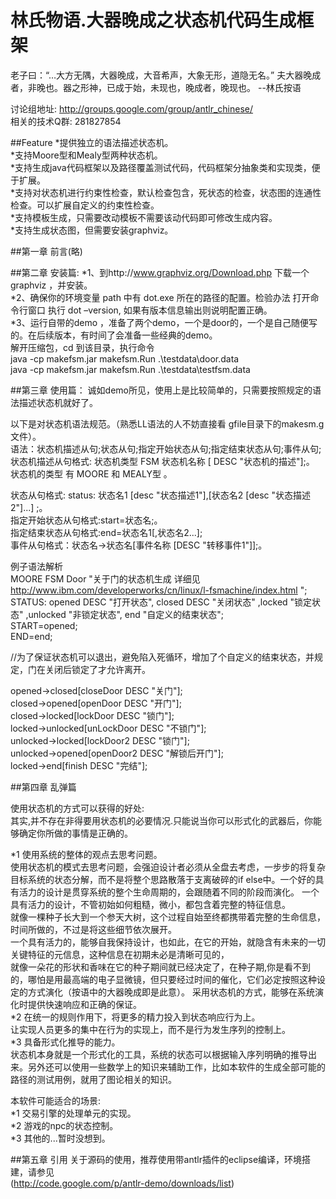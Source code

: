 # 林氏物语.大器晚成之状态机代码生成框架

老子曰：“…大方无隅，大器晚成，大音希声，大象无形，道隐无名。”
夫大器晚成者，非晚也。器之形神，已成于始，未现也，晚成者，晚现也。
                                                   --林氏按语


讨论组地址:  http://groups.google.com/group/antlr_chinese/  <br/>
相关的技术Q群: 281827854

##Feature
*提供独立的语法描述状态机。<br/>
*支持Moore型和Mealy型两种状态机。<br/>
*支持生成java代码框架以及路径覆盖测试代码，代码框架分抽象类和实现类，便于扩展。<br/>
*支持对状态机进行约束性检查，默认检查包含，死状态的检查，状态图的连通性检查。可以扩展自定义的约束性检查。<br/>
*支持模板生成，只需要改动模板不需要该动代码即可修改生成内容。<br/>
*支持生成状态图，但需要安装graphviz。<br/>


##第一章  前言(略)

##第二章 	安装篇:
*1、到http://www.graphviz.org/Download.php    下载一个graphviz ，并安装。<br/>
*2、确保你的环境变量 path 中有 dot.exe 所在的路径的配置。检验办法 打开命令行窗口 执行 dot –version, 如果有版本信息输出则说明配置正确。<br/>
*3、运行自带的demo ，准备了两个demo，一个是door的，一个是自己随便写的。在后续版本，有时间了会准备一些经典的demo。<br/>
解开压缩包，cd 到该目录，执行命令 <br/>
java -cp makefsm.jar makefsm.Run .\testdata\door.data <br/>
java -cp makefsm.jar makefsm.Run .\testdata\testfsm.data <br/>


##第三章 	使用篇：
诚如demo所见，使用上是比较简单的，只需要按照规定的语法描述状态机就好了。<br/>

以下是对状态机语法规范。（熟悉LL语法的人不妨直接看 gfile目录下的makesm.g文件）。<br/>
语法：状态机描述从句;状态从句;指定开始状态从句;指定结束状态从句;事件从句;<br/>
状态机描述从句格式: 状态机类型  FSM  状态机名称 [ DESC  "状态机的描述"];。<br/>
状态机的类型 有 MOORE 和 MEALY型 。<br/>

状态从句格式: status: 状态名1 [desc "状态描述1"],[状态名2 [desc "状态描述2"]...] ;。<br/>
指定开始状态从句格式:start=状态名;。<br/>
指定结束状态从句格式:end=状态名1[,状态名2...];<br/>
事件从句格式：状态名->状态名\[事件名称 [DESC "转移事件1"]\];。<br/>

例子语法解析<br/>
MOORE FSM Door  "关于门的状态机生成 详细见 http://www.ibm.com/developerworks/cn/linux/l-fsmachine/index.html ";<br/>
STATUS: opened DESC "打开状态", closed DESC "关闭状态" ,locked "锁定状态" ,unlocked "非锁定状态", end "自定义的结束状态";<br/>
START=opened;<br/>
END=end;<br/>

//为了保证状态机可以退出，避免陷入死循环，增加了个自定义的结束状态，并规定，门在关闭后锁定了才允许离开。<br/>


opened->closed[closeDoor DESC "关门"];<br/>
closed->opened[openDoor DESC "开门"];<br/>
closed->locked[lockDoor DESC "锁门"];<br/>
locked->unlocked[unLockDoor DESC "不锁门"];<br/>
unlocked->locked[lockDoor2 DESC "锁门"];<br/>
unlocked->opened[openDoor2 DESC "解锁后开门"];<br/>
locked->end[finish DESC "完结"];<br/>


##第四章 	乱弹篇

使用状态机的方式可以获得的好处:<br/>
        其实,并不存在非得要用状态机的必要情况.只能说当你可以形式化的武器后，你能够确定你所做的事情是正确的。<br/>

*1	使用系统的整体的观点去思考问题。<br/>
使用状态机的模式去思考问题，会强迫设计者必须从全盘去考虑，一步步的将复杂目标系统的状态分解，而不是将整个思路散落于支离破碎的if else中。一个好的具有活力的设计是贯穿系统的整个生命周期的，会跟随着不同的阶段而演化。
一个具有活力的设计，不管初始如何粗糙，微小，都包含着完整的特征信息。<br/>
就像一棵种子长大到一个参天大树，这个过程自始至终都携带着完整的生命信息，时间所做的，不过是将这些细节依次展开。<br/>
一个具有活力的，能够自我保持设计，也如此，在它的开始，就隐含有未来的一切关键特征的元信息，这种信息在初期未必是清晰可见的，<br/>
就像一朵花的形状和香味在它的种子期间就已经决定了，在种子期,你是看不到的，哪怕是用最高端的电子显微镜，但只要经过时间的催化，它们必定按照这种设定的方式演化（按语中的大器晚成即是此意）。
采用状态机的方式，能够在系统演化时提供快速响应和正确的保证。<br/>
*2	在统一的规则作用下，将更多的精力投入到状态响应行为上。<br/>
让实现人员更多的集中在行为的实现上，而不是行为发生序列的控制上。<br/>
*3	具备形式化推导的能力。<br/>
      状态机本身就是一个形式化的工具，系统的状态可以根据输入序列明确的推导出来。另外还可以使用一些数学上的知识来辅助工作，比如本软件的生成全部可能的路径的测试用例，就用了图论相关的知识。<br/>

本软件可能适合的场景:<br/>
*1	交易引擎的处理单元的实现。<br/>
*2	游戏的npc的状态控制。<br/>
*3	其他的...暂时没想到。<br/>


##第五章 	引用
关于源码的使用，推荐使用带antlr插件的eclipse编译，环境搭建，请参见<br/>
(http://code.google.com/p/antlr-demo/downloads/list)
